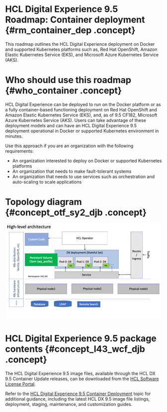 # HCL Digital Experience 9.5 Roadmap: Container deployment {#rm_container_dep .concept}

This roadmap outlines the HCL Digital Experience deployment on Docker and supported Kubernetes platforms such as, Red Hat OpenShift, Amazon Elastic Kubernetes Service \(EKS\), and Microsoft Azure Kubernetes Service \(AKS\).

# Who should use this roadmap {#who_container .concept}

HCL Digital Experience can be deployed to run on the Docker platform or as a fully container-based functioning deployment on Red Hat OpenShift and Amazon Elastic Kubernetes Service \(EKS\), and, as of 9.5 CF182, Microsoft Azure Kubernetes Service \(AKS\). Users can take advantage of these deployment models and can have an HCL Digital Experience 9.5 deployment operational in Docker or supported Kubernetes environment in minutes.

Use this approach if you are an organization with the following requirements:

-   An organization interested to deploy on Docker or supported Kubernetes platforms
-   An organization that needs to make fault-tolerant systems
-   An organization that needs to use services such as orchestration and auto-scaling to scale applications

# Topology diagram {#concept_otf_sy2_djb .concept}

![DX deployment topology](../images/container_deploy.png)

# HCL Digital Experience 9.5 package contents {#concept_l43_wcf_djb .concept}

The HCL Digital Experience 9.5 image files, available through the HCL DX 9.5 Container Update releases, can be downloaded from the [HCL Software License Portal](https://www.hcltech.com/software/support/release).

Refer to the [HCL Digital Experience 9.5 Container Deployment](../containerization/deployment.md) topic for additional guidance, including the latest HCL DX 9.5 image file listings, deployment, staging, maintenance, and customization guides.

